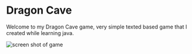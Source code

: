# Dragon Cave
Welcome to my Dragon Cave game, very simple texted based game that I created while learning java.

![screen shot of game](https://github.com/OnlyEngineer/Dragon-Cave-Game/blob/main/UserRanAwa.png?raw=true)

